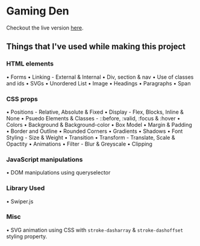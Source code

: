 # Gaming Den

Checkout the live version [here](https://1aimaneqbal.github.io/gaming-den/).

## Things that I've used while making this project

### HTML elements

• Forms
• Linking - External & Internal
• Div, section & nav
• Use of classes and ids
• SVGs
• Unordered List
• Image
• Headings
• Paragraphs
• Span

### CSS props

• Positions - Relative, Absolute & Fixed
• Display - Flex, Blocks, Inline & None
• Psuedo Elements & Classes - ::before, :valid, :focus & :hover
• Colors
• Background & Background-color
• Box Model
• Margin & Padding
• Border and Outline
• Rounded Corners
• Gradients
• Shadows
• Font Styling - Size & Weight
• Transition
• Transform - Translate, Scale & Opactity
• Animations
• Filter - Blur & Greyscale
• Clipping

### JavaScript manipulations

• DOM manipulations using queryselector

### Library Used

• Swiper.js

### Misc

• SVG animation using CSS with `stroke-dasharray` & `stroke-dashoffset` styling property.
